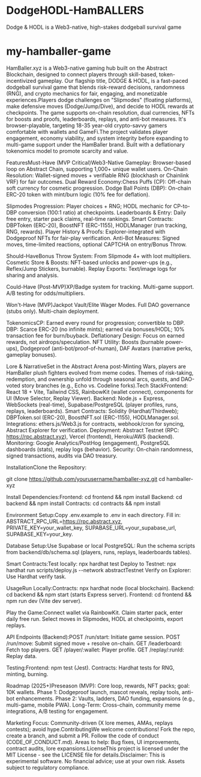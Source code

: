 # DodgeHODL-HamBALLERS
Dodge &amp; HODL is a Web3-native, high-stakes dodgeball survival game 
# my-hamballer-game
HamBaller.xyz is a Web3-native gaming hub built on the Abstract Blockchain, designed to connect players through skill-based, token-incentivized gameplay. Our flagship title, DODGE & HODL, is a fast-paced dodgeball survival game that blends risk-reward decisions, randomness (RNG), and crypto mechanics for fair, engaging, and monetizable experiences.Players dodge challenges on "Slipmodes" (floating platforms), make defensive moves (Dodge/Jump/Dive), and decide to HODL rewards at checkpoints. The game supports on-chain resolution, dual currencies, NFTs for boosts and proofs, leaderboards, replays, and anti-bot measures. It's browser-playable, targeting 18-35 year-old crypto-savvy gamers comfortable with wallets and GameFi.The project validates player engagement, economy viability, and system integrity before expanding to multi-game support under the HamBaller brand. Built with a deflationary tokenomics model to promote scarcity and value.

FeaturesMust-Have (MVP Critical)Web3-Native Gameplay: Browser-based loop on Abstract Chain, supporting 1,000+ unique wallet users.
On-Chain Resolution: Wallet-signed moves + verifiable RNG (blockhash or Chainlink VRF) for fair outcomes.
Dual Reward Economy:Chess Puffs (CP): Off-chain soft currency for cosmetic progression.
Dodge Ball Points (DBP): On-chain ERC-20 token with mint/burn logic (10% fee for deflation).

Slipmodes Progression: Player choices + RNG; HODL mechanic for CP-to-DBP conversion (100:1 ratio) at checkpoints.
Leaderboards & Entry: Daily free entry, starter pack claims, real-time rankings.
Smart Contracts: DBPToken (ERC-20), BoostNFT (ERC-1155), HODLManager (run tracking, RNG, rewards).
Player History & Proofs: Explorer-integrated with Dodgeproof NFTs for fair-play verification.
Anti-Bot Measures: Signed moves, time-limited reactions, optional CAPTCHA on entry/Bonus Throw.

Should-HaveBonus Throw System: From Slipmode 4+ with loot multipliers.
Cosmetic Store & Boosts: NFT-based unlocks and power-ups (e.g., Reflex/Jump Stickers, burnable).
Replay Exports: Text/image logs for sharing and analysis.

Could-Have (Post-MVP)XP/Badge system for tracking.
Multi-game support.
A/B testing for odds/multipliers.

Won't-Have (MVP)Jackpot Vault/Elite Wager Modes.
Full DAO governance (stubs only).
Multi-chain deployment.

TokenomicsCP: Earned every round for progression; convertible to DBP.
DBP: Scarce ERC-20 (no infinite mints); earned via bonuses/HODL; 10% transaction fee for burn/buyback.
Deflationary Design: Focus on earned rewards, not airdrops/speculation.
NFT Utility: Boosts (burnable power-ups), Dodgeproof (anti-bot/proof-of-human), DAF Avatars (narrative perks, gameplay bonuses).

Lore & NarrativeSet in the Abstract Arena post-Minting Wars, players are HamBaller plush fighters evolved from meme codes. Themes of risk-taking, redemption, and ownership unfold through seasonal arcs, quests, and DAO-voted story branches (e.g., Echo vs. Codeline forks).Tech StackFrontend: React 18 + Vite, Tailwind CSS, RainbowKit (wallet connect), components for UI (Move Selector, Replay Viewer).
Backend: Node.js + Express, WebSockets (real-time), Supabase/PostgreSQL (player profiles, runs, replays, leaderboards).
Smart Contracts: Solidity (Hardhat/Thirdweb); DBPToken.sol (ERC-20), BoostNFT.sol (ERC-1155), HODLManager.sol.
Integrations: ethers.js/Web3.js for contracts, webhook/cron for syncing, Abstract Explorer for verification.
Deployment: Abstract Testnet (RPC: https://rpc.abstract.xyz), Vercel (frontend), Heroku/AWS (backend).
Monitoring: Google Analytics/PostHog (engagement), PostgreSQL dashboards (stats), replay logs (behavior).
Security: On-chain randomness, signed transactions, audits via DAO treasury.

InstallationClone the Repository:

git clone https://github.com/yourusername/hamballer-xyz.git
cd hamballer-xyz

Install Dependencies:Frontend: cd frontend && npm install
Backend: cd backend && npm install
Contracts: cd contracts && npm install

Environment Setup:Copy .env.example to .env in each directory.
Fill in: ABSTRACT_RPC_URL=https://rpc.abstract.xyz, PRIVATE_KEY=your_wallet_key, SUPABASE_URL=your_supabase_url, SUPABASE_KEY=your_key.

Database Setup:Use Supabase or local PostgreSQL: Run the schema scripts from backend/db/schema.sql (players, runs, replays, leaderboards tables).

Smart Contracts:Test locally: npx hardhat test
Deploy to Testnet: npx hardhat run scripts/deploy.js --network abstractTestnet
Verify on Explorer: Use Hardhat verify task.

UsageRun Locally:Contracts: npx hardhat node (local blockchain).
Backend: cd backend && npm start (starts Express server).
Frontend: cd frontend && npm run dev (Vite dev server).

Play the Game:Connect wallet via RainbowKit.
Claim starter pack, enter daily free run.
Select moves in Slipmodes, HODL at checkpoints, export replays.

API Endpoints (Backend):POST /run/start: Initiate game session.
POST /run/move: Submit signed move + resolve on-chain.
GET /leaderboard: Fetch top players.
GET /player/:wallet: Player profile.
GET /replay/:runId: Replay data.

Testing:Frontend: npm test (Jest).
Contracts: Hardhat tests for RNG, minting, burning.

Roadmap (2025+)Preseason (MVP): Core loop, rewards, NFT packs; goal: 10K wallets.
Phase 1: Dodgeproof launch, mascot reveals, replay tools, anti-bot enhancements.
Phase 2: Vaults, ladders, DAO funding, expansions (e.g., multi-game, mobile PWA).
Long-Term: Cross-chain, community meme integrations, A/B testing for engagement.

Marketing Focus: Community-driven (X lore memes, AMAs, replays contests); avoid hype.ContributingWe welcome contributions! Fork the repo, create a branch, and submit a PR. Follow the code of conduct (CODE_OF_CONDUCT.md). Areas to help: Bug fixes, UI improvements, contract audits, lore expansions.LicenseThis project is licensed under the MIT License - see the LICENSE file for details.Disclaimer: This is experimental software. No financial advice; use at your own risk. Assets subject to regulatory compliance.



